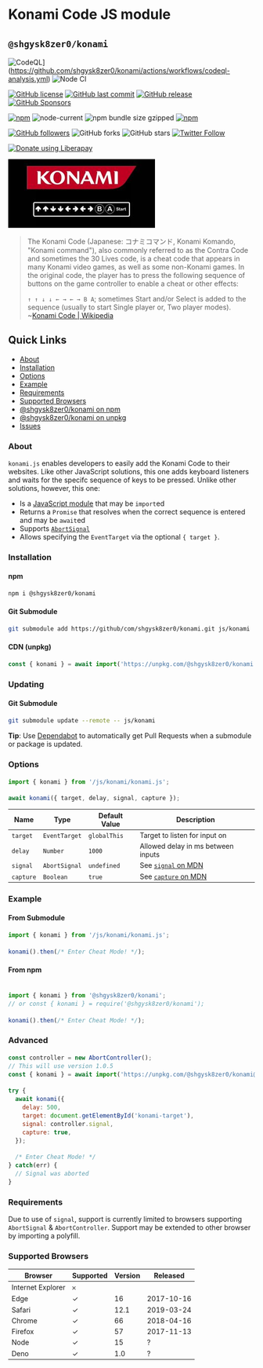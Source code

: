 # Konami Code JS module
## `@shgysk8zer0/konami`
<script type="module" src="./index.js" crossorigin="anonymous" referrerpolicy="no-referrer"></script>
![CodeQL](https://github.com/shgysk8zer0/konami/actions/workflows/codeql-analysis.yml/badge.svg)](https://github.com/shgysk8zer0/konami/actions/workflows/codeql-analysis.yml)
![Node CI](https://github.com/shgysk8zer0/konami/workflows/Node%20CI/badge.svg)
<!-- ![Lint Code Base](https://github.com/shgysk8zer0/konami/workflows/Lint%20Code%20Base/badge.svg) -->

[![GitHub license](https://img.shields.io/github/license/shgysk8zer0/konami.svg)](https://github.com/shgysk8zer0/konami/blob/master/LICENSE)
[![GitHub last commit](https://img.shields.io/github/last-commit/shgysk8zer0/konami.svg)](https://github.com/shgysk8zer0/konami/commits/master)
[![GitHub release](https://img.shields.io/github/release/shgysk8zer0/konami?logo=github)](https://github.com/shgysk8zer0/konami/releases)
[![GitHub Sponsors](https://img.shields.io/github/sponsors/shgysk8zer0?logo=github)](https://github.com/sponsors/shgysk8zer0)

[![npm](https://img.shields.io/npm/v/@shgysk8zer0/konami)](https://www.npmjs.com/package/@shgysk8zer0/konami)
![node-current](https://img.shields.io/node/v/@shgysk8zer0/konami)
![npm bundle size gzipped](https://img.shields.io/bundlephobia/minzip/@shgysk8zer0/konami)
[![npm](https://img.shields.io/npm/dw/@shgysk8zer0/konami?logo=npm)](https://www.npmjs.com/package/@shgysk8zer0/konami)

[![GitHub followers](https://img.shields.io/github/followers/shgysk8zer0.svg?style=social)](https://github.com/shgysk8zer0)
![GitHub forks](https://img.shields.io/github/forks/shgysk8zer0/konami.svg?style=social)
![GitHub stars](https://img.shields.io/github/stars/shgysk8zer0/konami.svg?style=social)
[![Twitter Follow](https://img.shields.io/twitter/follow/shgysk8zer0.svg?style=social)](https://twitter.com/shgysk8zer0)

[![Donate using Liberapay](https://img.shields.io/liberapay/receives/shgysk8zer0.svg?logo=liberapay)](https://liberapay.com/shgysk8zer0/donate "Donate using Liberapay")

![](./konami.webp)

> The Konami Code (Japanese: コナミコマンド, Konami Komando, "Konami command"), also
> commonly referred to as the Contra Code and sometimes the 30 Lives code,
> is a cheat code that appears in many Konami video games, as well as some
> non-Konami games. In the original code, the player has to press the
> following sequence of buttons on the game controller to enable a cheat or other
> effects:
>
> `↑ ↑ ↓ ↓ ← → ← → B A`; sometimes Start and/or Select is added to the sequence
> (usually to start Single player or, Two player modes).
> ~[Konami Code | Wikipedia](https://en.wikipedia.org/wiki/Konami_Code)

## Quick Links
- [About](#about)
- [Installation](#installation)
- [Options](#options)
- [Example](#example)
- [Requirements](#requirements)
- [Supported Browsers](#supported-browsers)
- [@shgysk8zer0/konami on npm](https://www.npmjs.com/package/@shgysk8zer0/konami)
- [@shgysk8zer0/konami on unpkg](https://unpkg.com/browse/@shgysk8zer0/konami/)
- [Issues](https://github.com/shgysk8zer0/konami/issues)

### About
`konami.js` enables developers to easily add the Konami Code to their websites.
Like other JavaScript solutions, this one adds keyboard listeners and waits
for the specifc sequence of keys to be pressed. Unlike other solutions, however,
this one:
- Is a [JavaScript module](https://developer.mozilla.org/en-US/docs/Web/JavaScript/Guide/Modules)
that may be `import`ed
- Returns a `Promise` that resolves when the correct sequence is entered and
may be `await`ed
- Supports [`AbortSignal`](https://developer.mozilla.org/en-US/docs/Web/API/AbortSignal)
- Allows specifying the `EventTarget` via the optional `{ target }`.

### Installation

#### npm

```bash
npm i @shgysk8zer0/konami
```

#### Git Submodule
```bash
git submodule add https://github/com/shgysk8zer0/konami.git js/konami
```

#### CDN (unpkg)
```js
const { konami } = await import('https://unpkg.com/@shgysk8zer0/konami');
```

### Updating

#### Git Submodule
```bash
git submodule update --remote -- js/konami
```

**Tip**: Use [Dependabot](https://github.com/dependabot) to automatically get
Pull Requests when a submodule or package is updated.

### Options

```js
import { konami } from '/js/konami/konami.js';

await konami({ target, delay, signal, capture });
```

| Name      | Type          | Default Value | Description                             |
------------|---------------|---------------|-----------------------------------------
| `target`  | `EventTarget` | `globalThis`  | Target to listen for input on           |
| `delay`   | `Number`      | `1000`        | Allowed delay in ms between inputs      |
| `signal`  | `AbortSignal` | `undefined`   | See [`signal` on MDN](https://developer.mozilla.org/en-US/docs/Web/API/EventTarget/addEventListener#parameters) |
| `capture` | `Boolean`     | `true`        | See [`capture` on MDN](https://developer.mozilla.org/en-US/docs/Web/API/EventTarget/addEventListener#parameters) |


### Example

#### From Submodule
```js
import { konami } from '/js/konami/konami.js';

konami().then(/* Enter Cheat Mode! */);
```

#### From npm
```js

import { konami } from '@shgysk8zer0/konami';
// or const { konami } = require('@shgysk8zer0/konami');

konami().then(/* Enter Cheat Mode! */);
```

### Advanced

```js
const controller = new AbortController();
// This will use version 1.0.5
const { konami } = await import('https://unpkg.com/@shgysk8zer0/konami@1.0.5/konami.js');

try {
  await konami({
    delay: 500,
    target: document.getElementById('konami-target'),
    signal: controller.signal,
    capture: true,
  });

  /* Enter Cheat Mode! */
} catch(err) {
  // Signal was aborted
}
```

### Requirements
Due to use of `signal`, support is currently limited to browsers supporting
`AbortSignal` & `AbortController`. Support may be extended to other browser by
importing a polyfill.

### Supported Browsers

| Browser           | Supported | Version | Released   |
--------------------|-----------|---------|------------
| Internet Explorer | 𐄂         |         |            |
| Edge              | ✓         | 16      | 2017-10-16 |
| Safari            | ✓         | 12.1    | 2019-03-24 |
| Chrome            | ✓         | 66      | 2018-04-16 |
| Firefox           | ✓         | 57      | 2017-11-13 |
| Node              | ✓         | 15      | ?          |
| Deno              | ✓         | 1.0     | ?          |
